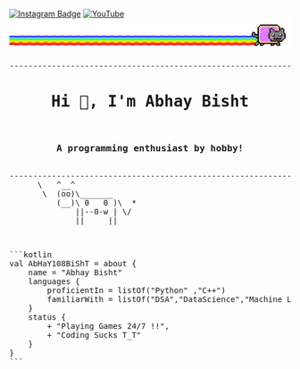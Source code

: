 [![Instagram Badge](https://img.shields.io/badge/Instagram-E4405F?style=for-the-badge&logo=instagram&logoColor=white)](https://www.instagram.com/gvt_starlord/?hl=en)
[![YouTube](https://img.shields.io/badge/YouTube-FF0000?style=for-the-badge&logo=youtube&logoColor=white)](https://www.youtube.com/channel/UCugIZ91q6x0MpXSHB0W2InA)
![image](https://raw.githubusercontent.com/AbHaY108BiShT/AbHaY108BiShT/main/meow.gif)
<!-- https://raw.githubusercontent.com/AbHaY108BiShT/AbHaY108BiShT/main/meow.gif -->
<pre>
--------------------------------------------------------------------------------------------------------
<h1 align="center">Hi 👋, I'm Abhay Bisht</h1>
<h3 align="center">A programming enthusiast by hobby!</h3>
--------------------------------------------------------------------------------------------------------
      \   ^__^
       \  (oo)\_______
          (__)\ 0   0 )\  *
              ||--0-w | \/
              ||     ||
</pre>
<br>
<pre>
```kotlin
val AbHaY108BiShT = about {
    name = "Abhay Bisht"
    languages {
        proficientIn = listOf("Python" ,"C++")
        familiarWith = listOf("DSA","DataScience","Machine Learning","PyGames","MERN stack")
    }
    status {
        + "Playing Games 24/7 !!",
        + "Coding Sucks T_T"
    }
}
```
</pre>
